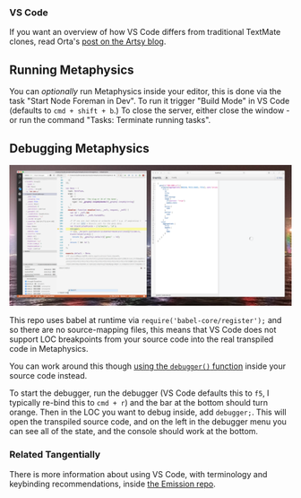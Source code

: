 ### VS Code

If you want an overview of how VS Code differs from traditional TextMate clones, read Orta's [post on the Artsy blog](http://artsy.github.io/blog/2016/08/15/vscode/).

## Running Metaphysics

You can _optionally_ run Metaphysics inside your editor, this is done via the task "Start Node Foreman in Dev". To run it trigger "Build Mode" in VS Code (defaults to `cmd + shift + b`.) To close the server, either close the window - or run the command "Tasks: Terminate running tasks".

## Debugging Metaphysics

![Debugging](docs/imgs/debugger.png)

This repo uses babel at runtime via `require('babel-core/register');` and so there are no source-mapping files, this means that VS Code does not support LOC breakpoints from your source code into the real transpiled code in Metaphysics.

You can work around this though [using the `debugger()` function](https://developers.google.com/web/tools/chrome-devtools/console/command-line-reference?hl=en#debugfunction) inside your source code instead.

To start the debugger, run the debugger (VS Code defaults this to `f5`, I typically re-bind this to `cmd + r`) and the bar at the bottom should turn orange. Then in the LOC you want to debug inside, add `debugger;`. This will open the transpiled source code, and on the left in the debugger menu you can see all of the state, and the console should work at the bottom.

### Related Tangentially

There is more information about using VS Code, with terminology and keybinding recommendations, inside [the Emission repo](https://github.com/artsy/emission/blob/master/docs/vscode.md).